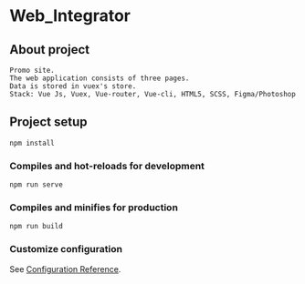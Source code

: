 # Web_Integrator

## About project

```
Promo site.
The web application consists of three pages.
Data is stored in vuex's store.
Stack: Vue Js, Vuex, Vue-router, Vue-cli, HTML5, SCSS, Figma/Photoshop
```

## Project setup

```
npm install
```

### Compiles and hot-reloads for development

```
npm run serve
```

### Compiles and minifies for production

```
npm run build
```

### Customize configuration

See [Configuration Reference](https://cli.vuejs.org/config/).
